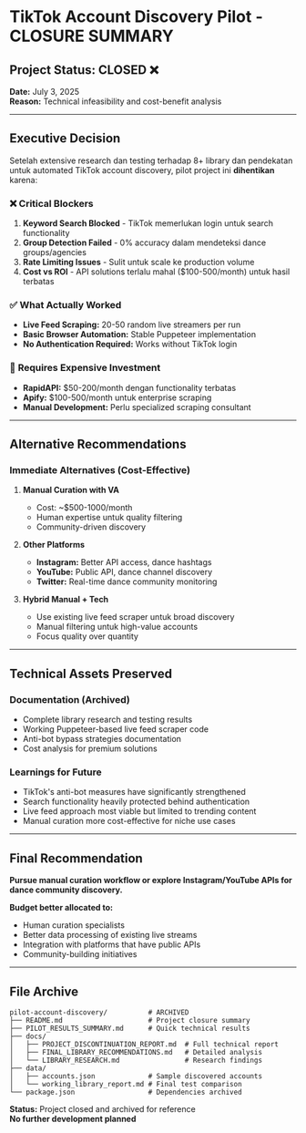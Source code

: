 # TikTok Account Discovery Pilot - CLOSURE SUMMARY

## Project Status: CLOSED ❌

**Date:** July 3, 2025  
**Reason:** Technical infeasibility and cost-benefit analysis

---

## Executive Decision

Setelah extensive research dan testing terhadap 8+ library dan pendekatan untuk automated TikTok account discovery, pilot project ini **dihentikan** karena:

### ❌ **Critical Blockers**
1. **Keyword Search Blocked** - TikTok memerlukan login untuk search functionality
2. **Group Detection Failed** - 0% accuracy dalam mendeteksi dance groups/agencies  
3. **Rate Limiting Issues** - Sulit untuk scale ke production volume
4. **Cost vs ROI** - API solutions terlalu mahal ($100-500/month) untuk hasil terbatas

### ✅ **What Actually Worked**
- **Live Feed Scraping:** 20-50 random live streamers per run
- **Basic Browser Automation:** Stable Puppeteer implementation
- **No Authentication Required:** Works without TikTok login

### 🔧 **Requires Expensive Investment**
- **RapidAPI:** $50-200/month dengan functionality terbatas
- **Apify:** $100-500/month untuk enterprise scraping
- **Manual Development:** Perlu specialized scraping consultant

---

## Alternative Recommendations

### **Immediate Alternatives (Cost-Effective)**

1. **Manual Curation with VA**
   - Cost: ~$500-1000/month
   - Human expertise untuk quality filtering
   - Community-driven discovery

2. **Other Platforms**
   - **Instagram:** Better API access, dance hashtags
   - **YouTube:** Public API, dance channel discovery  
   - **Twitter:** Real-time dance community monitoring

3. **Hybrid Manual + Tech**
   - Use existing live feed scraper untuk broad discovery
   - Manual filtering untuk high-value accounts
   - Focus quality over quantity

---

## Technical Assets Preserved

### **Documentation (Archived)**
- Complete library research and testing results
- Working Puppeteer-based live feed scraper code
- Anti-bot bypass strategies documentation
- Cost analysis for premium solutions

### **Learnings for Future**
- TikTok's anti-bot measures have significantly strengthened
- Search functionality heavily protected behind authentication
- Live feed approach most viable but limited to trending content
- Manual curation more cost-effective for niche use cases

---

## Final Recommendation

**Pursue manual curation workflow or explore Instagram/YouTube APIs for dance community discovery.**

**Budget better allocated to:**
- Human curation specialists
- Better data processing of existing live streams  
- Integration with platforms that have public APIs
- Community-building initiatives

---

## File Archive

```
pilot-account-discovery/          # ARCHIVED
├── README.md                     # Project closure summary
├── PILOT_RESULTS_SUMMARY.md      # Quick technical results
├── docs/
│   ├── PROJECT_DISCONTINUATION_REPORT.md  # Full technical report
│   ├── FINAL_LIBRARY_RECOMMENDATIONS.md   # Detailed analysis
│   └── LIBRARY_RESEARCH.md                # Research findings
├── data/
│   ├── accounts.json             # Sample discovered accounts
│   └── working_library_report.md # Final test comparison
└── package.json                  # Dependencies archived
```

**Status:** Project closed and archived for reference  
**No further development planned**
